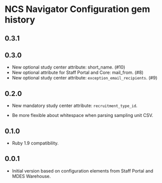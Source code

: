 NCS Navigator Configuration gem history
=======================================

0.3.1
-----

0.3.0
-----

- New optional study center attribute: short_name. (#10)
- New optional attribute for Staff Portal and Core: mail_from. (#8)
- New optional study center attribute: `exception_email_recipients`. (#9)

0.2.0
-----

- New mandatory study center attribute: `recruitment_type_id`.

- Be more flexible about whitespace when parsing sampling unit CSV.

0.1.0
-----

- Ruby 1.9 compatibility.

0.0.1
-----

- Initial version based on configuration elements from Staff Portal
  and MDES Warehouse.

